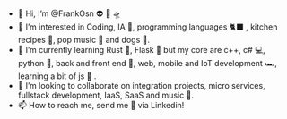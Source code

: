 - 👋 Hi, I’m @FrankOsn 👽 👾 🛸
- 👀 I’m interested in Coding, IA 🧠, programming languages 🐈‍⬛ , kitchen recipes 🍅, pop music 💃 and dogs 🐶.
- 🌱 I’m currently learning Rust 🦀, Flask 🐶 but my core are c++, c# 💻, python 🐍, back and front end 🧰, web, mobile and IoT development 🏎️, learning a bit of js 🦝 .
- 💞️ I’m looking to collaborate on integration projects, micro services, fullstack development, IaaS, SaaS and music 🎼.
- 📫 How to reach me, send me 📧 via Linkedin!

<!---
FrankOsn/FrankOsn is a ✨ special ✨ repository because its `README.md` (this file) appears on your GitHub profile.
You can click the Preview link to take a look at your changes.
--->
